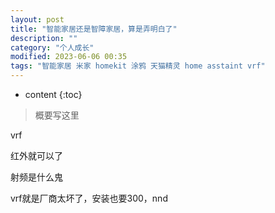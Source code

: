 ```yaml
---
layout: post
title: "智能家居还是智障家居，算是弄明白了"
description: ""
category: "个人成长"
modified: 2023-06-06 00:35
tags: "智能家居 米家 homekit 涂鸦 天猫精灵 home asstaint vrf"
---
```

* content
{:toc}

> 概要写这里
<!-- more -->
vrf 

红外就可以了

射频是什么鬼

vrf就是厂商太坏了，安装也要300，nnd

